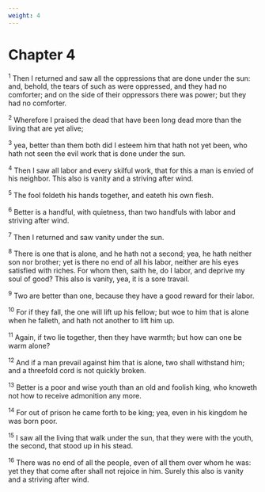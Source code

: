 ```yaml
---
weight: 4
---
```


# Chapter 4

<sup>1</sup> Then I returned and saw all the oppressions that are done under the sun: and, behold, the tears of such as were oppressed, and they had no comforter; and on the side of their oppressors there was power; but they had no comforter. 

<sup>2</sup> Wherefore I praised the dead that have been long dead more than the living that are yet alive; 

<sup>3</sup> yea, better than them both did I esteem him that hath not yet been, who hath not seen the evil work that is done under the sun. 

<sup>4</sup> Then I saw all labor and every skilful work, that for this a man is envied of his neighbor. This also is vanity and a striving after wind. 

<sup>5</sup> The fool foldeth his hands together, and eateth his own flesh. 

<sup>6</sup> Better is a handful, with quietness, than two handfuls with labor and striving after wind. 

<sup>7</sup> Then I returned and saw vanity under the sun. 

<sup>8</sup> There is one that is alone, and he hath not a second; yea, he hath neither son nor brother; yet is there no end of all his labor, neither are his eyes satisfied with riches. For whom then, saith he, do I labor, and deprive my soul of good? This also is vanity, yea, it is a sore travail. 

<sup>9</sup> Two are better than one, because they have a good reward for their labor. 

<sup>10</sup> For if they fall, the one will lift up his fellow; but woe to him that is alone when he falleth, and hath not another to lift him up. 

<sup>11</sup> Again, if two lie together, then they have warmth; but how can one be warm alone? 

<sup>12</sup> And if a man prevail against him that is alone, two shall withstand him; and a threefold cord is not quickly broken. 

<sup>13</sup> Better is a poor and wise youth than an old and foolish king, who knoweth not how to receive admonition any more. 

<sup>14</sup> For out of prison he came forth to be king; yea, even in his kingdom he was born poor. 

<sup>15</sup> I saw all the living that walk under the sun, that they were with the youth, the second, that stood up in his stead. 

<sup>16</sup> There was no end of all the people, even of all them over whom he was: yet they that come after shall not rejoice in him. Surely this also is vanity and a striving after wind. 


